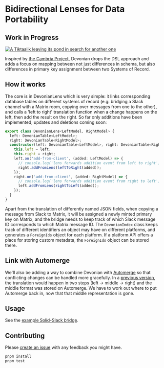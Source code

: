 # Bidirectional Lenses for Data Portability
## Work in Progress
[![A Tiktaalik leaving its pond in search for another one](https://cdn.mos.cms.futurecdn.net/fi8nrWxvEb5sowf5jkQ8RY-700-80.jpg.webp)](https://www.livescience.com/43596-devonian-period.html)

Inspired by [the Cambria Project](https://github.com/inkandswitch/cambria-project), Devonian drops the DSL approach and adds a focus on mapping between not just differences in schema, but also differences in primary key assignment between two Systems of Record.

## How it works
The core is in DevonianLens which is very simple: it links corresponding database tables on different systems of record (e.g. bridging a Slack channel with a Matrix room, copying over messages from one to the other), and calls a 'left to right' translation function when a change happens on the left, then add the result on the right. So far only additions have been implemented; updates and deletions coming soon:
```ts
export class DevonianLens<LeftModel, RightModel> {
  left: DevonianTable<LeftModel>;
  right: DevonianTable<RightModel>;
  constructor(left: DevonianTable<LeftModel>, right: DevonianTable<RightModel>, leftToRight: (input: LeftModel) => RightModel, rightToLeft: (input: RightModel) => LeftModel) {
    this.left = left;
    this.right = right;
    left.on('add-from-client', (added: LeftModel) => {
      // console.log('lens forwards addition event from left to right');
      right.addFromLens(leftToRight(added));
    });
    right.on('add-from-client', (added: RightModel) => {
      // console.log('lens forwards addition event from right to left');
      left.addFromLens(rightToLeft(added));
    });
  }
}
```

Apart from the translation of differently named JSON fields, when copying a message from Slack to Matrix, it will be assigned a newly minted primary key on Matrix, and the bridge needs to keep track of which Slack message ID corresponds to which Matrix message ID.
The `DevonianIndex` class keeps track of different identifiers an object may have on different platforms, and generates a `ForeignIds` object for each platform. If a platform API offers a place for storing custom metadata, the `ForeignIds` object can be stored there.

## Link with Automerge
We'll also be adding a way to combine Devonian with [Automerge](https://automerge.org) so that conflicting changes can be handled more gracefully.
In a [previous version](https://github.com/tubsproject/reflector/blob/e01470d/README.md), the translation would happen in two steps (left -> middle -> right) and the middle format was stored on Automerge. We have to work out where to put Automerge back in, now that that middle representation is gone.

## Usage
See the [example Solid-Slack bridge](https://github.com/tubsproject/devonian/blob/main/examples/DevonianSolidSlackBridge.ts).

## Contributing
Please [create an issue](https://github.com/tubsproject/devonian/issues/new) with any feedback you might have.
```sh
pnpm install
pnpm test
```